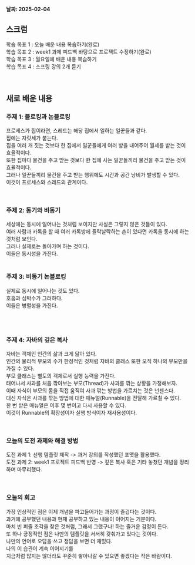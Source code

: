 #### 날짜: 2025-02-04

## 스크럼

학습 목표 1 : 오늘 배운 내용 복습하기(완료)       
학습 목표 2 : week1 과제 피드백 바탕으로 프로젝트 수정하기(완료)  
학습 목표 3 : 월요일에 배운 내용 복습하기  
학습 목표 4 : 스프링 강의 2개 듣기  


⠀  


## 새로 배운 내용
### 주제 1: 블로킹과 논블로킹  
프로세스가 집이라면, 스레드는 해당 집에서 일하는 일꾼들과 같다.  
집에는 자릿세가 붙는다.  
집을 여러 개 짓는 것보다 한 집에서 일꾼들에게 여러 방을 내어주어 월세를 받는 것이 효율적이다.  
또한 집마다 물건을 주고 받는 것보다 한 집에 사는 일꾼들끼리 물건을 주고 받는 것이 효율적이다.  
그러나 일꾼들끼리 물건을 주고 받는 행위에도 시간과 공간 낭비가 발생할 수 있다.  
이것이 프로세스와 스레드의 관계이다.  

⠀  


### 주제 2: 동기와 비동기
세상에는 동시에 일어나는 것처럼 보이지만 사실은 그렇지 않은 것들이 있다.  
여러 사람과 카톡을 할 때 여러 카톡방에 들락날락하는 손이 있다면 카톡을 동시에 하는 것처럼 보인다.  
그러나 실제로는 돌아가며 하는 것이다.  
이들은 동시성을 가진다.  
⠀  

### 주제 3: 비동기 논블로킹
실제로 동시에 일어나는 것도 있다.  
호흡과 심박수가 그러하다.  
이들은 병렬성을 가진다.  
⠀  

⠀  

### 주제 4: 자바의 깊은 복사
자바는 객체인 인간의 삶과 크게 닮아 있다.  
인간의 물리적 부모의 수가 한정적인 것처럼 자바의 클래스 또한 오직 하나의 부모만을 가질 수 있다.  
부모 클래스는 별도의 객체로서 실행 능력을 가진다.  
태어나서 사과를 처음 깎아보는 부모(Thread)가 사과를 깎는 상황을 가정해보자.  
이때 자식이 부모의 몸을 직접 움직여 사과 깎는 방법을 가르치는 것은 넌센스다.  
대신 자식은 사과를 깎는 방법에 대한 매뉴얼(Runnable)을 전달해 가르칠 수 있다.  
한 번 받은 매뉴얼은 이후 몇 번이고 다시 사용할 수 있다.  
이것이 Runnable의 확장성이자 실행 방식이자 재사용성이다.

⠀  

### 오늘의 도전 과제와 해결 방법

도전 과제 1: 선행 템플릿 제작 -> 과거 강의를 작성했던 포맷을 활용했다.  
도전 과제 2: week1 프로젝트 피드백 반영 -> 깊은 복사 혹은 기타 놓쳤던 개념을 정리하며 마무리했다.

⠀  

### 오늘의 회고

가장 인상적인 점은 이제 개념을 파고들어가는 과정이 즐겁다는 것이다.  
과거에 공부했던 내용과 현재 공부하고 있는 내용이 이어지는 기분이다.  
마치 빈 퍼즐 조각을 찾은 것처럼, 그래서 그랬구나! 하는 즐거운 감정이 든다.  
또 하나 긍정적인 점은 나만의 템플릿을 서서히 갖춰가고 있다는 것이다.  
나만의 언어로 오답을 쓰고 정답을 보면 더 재밌다.  
나의 이 습관이 계속 이어지기를  
지금처럼 많지는 않더라도 꾸준히 쌓아나갈 수 있으면 좋겠다는 작은 바람이다.
